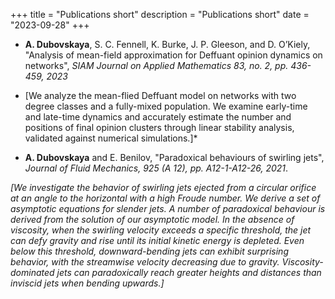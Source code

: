 +++
title = "Publications short"
description = "Publications short"
date = "2023-09-28"
+++



* **A. Dubovskaya**, S. C. Fennell, K. Burke, J. P. Gleeson, and D. O’Kiely, "Analysis of mean-field approximation for Deffuant opinion dynamics on networks", *SIAM Journal on Applied Mathematics 83, no. 2, pp. 436-459, 2023*

* [We analyze the mean-flied Deffuant model on networks with two degree classes and a fully-mixed population. We examine early-time and late-time dynamics and accurately estimate the number and positions of final opinion clusters through linear stability analysis, validated against numerical simulations.]*

* **A. Dubovskaya** and E. Benilov, "Paradoxical behaviours of swirling jets", *Journal of Fluid Mechanics, 925 (A 12), pp. A12-1-A12-26, 2021*.

*[We investigate the behavior of swirling jets ejected from a circular orifice at an angle to the horizontal with a high Froude number. We derive a set of asymptotic equations for slender jets. A number of paradoxical behaviour is derived from the solution of our asymptotic model. In the absence of viscosity, when the swirling velocity exceeds a specific threshold, the jet can defy gravity and rise until its initial kinetic energy is depleted. Even below this threshold, downward-bending jets can exhibit surprising behavior, with the streamwise velocity decreasing due to gravity. Viscosity-dominated jets can paradoxically reach greater heights and distances than inviscid jets when bending upwards.]*

